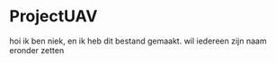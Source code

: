 ﻿# ProjectUAV
 
 hoi ik ben niek, en ik heb dit bestand gemaakt. wil iedereen zijn naam eronder zetten
 
